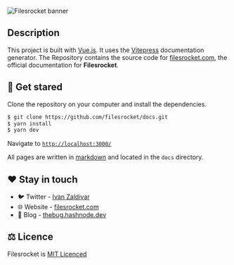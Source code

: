 ![Filesrocket banner](https://user-images.githubusercontent.com/64434514/185265002-dec1e918-1943-4836-95b2-453f7043a905.png)

## Description

This project is built with [Vue.js](https://vuejs.org/). It uses the [Vitepress](https://vitepress.vuejs.org/) documentation generator. The Repository contains the source code for [filesrocket.com](https://filesrocket.com), the official documentation for **Filesrocket**.

## 🚀 Get stared

Clone the repository on your computer and install the dependencies.

```bash
$ git clone https://github.com/filesrocket/docs.git
$ yarn install
$ yarn dev
```

Navigate to [`http://localhost:3000/`](http://localhost:3000/)

All pages are written in [markdown](https://github.com/adam-p/markdown-here/wiki/Markdown-Cheatsheet) and located in the `docs` directory.

## ❤️ Stay in touch

- 🐦 Twitter - [Ivan Zaldivar](https://twitter.com/thebug404)
- 🌐 Website - [filesrocket.com](https://filesrocket.com/)
- 📝 Blog - [thebug.hashnode.dev](https://thebug.hashnode.dev/)

## ⚖️ Licence

Filesrocket is [MIT Licenced](/LICENCE)
